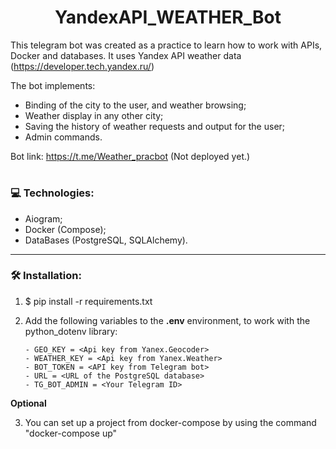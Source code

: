 <h1 align="center">YandexAPI_WEATHER_Bot </h1>

This telegram bot was created as a practice to learn how to work with APIs, Docker and databases.
It uses Yandex API weather data (https://developer.tech.yandex.ru/) 

The bot implements:
- Binding of the city to the user, and weather browsing;
- Weather display in any other city;
- Saving the history of weather requests and output for the user;
- Admin commands.

Bot link: https://t.me/Weather_pracbot (Not deployed yet.)

#


### :computer: Technologies:
- Aiogram;
- Docker (Compose);
- DataBases (PostgreSQL, SQLAlchemy).
---





### :hammer_and_wrench: Installation:
1. $ pip install -r requirements.txt
2. Add the following variables to the **.env** environment, to work with the python_dotenv library:
  
       - GEO_KEY = <Api key from Yanex.Geocoder>
       - WEATHER_KEY = <Api key from Yanex.Weather>
       - BOT_TOKEN = <API key from Telegram bot>
       - URL = <URL of the PostgreSQL database>  
       - TG_BOT_ADMIN = <Your Telegram ID>  

  **Optional**

3. You can set up a project from docker-compose by using the command "docker-compose up"